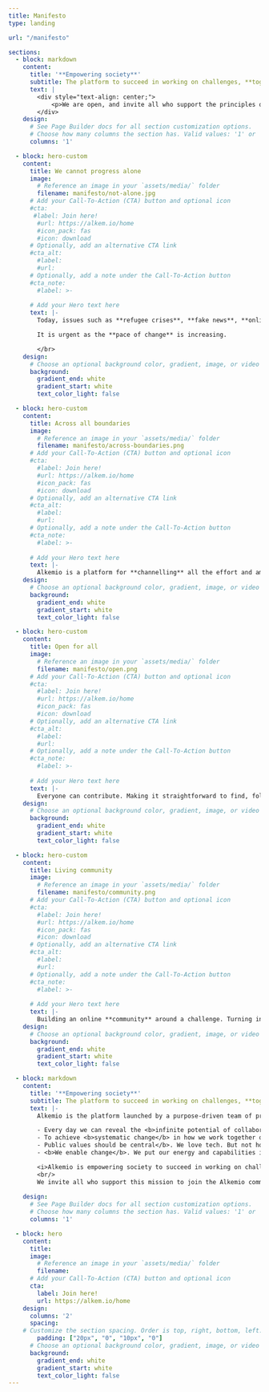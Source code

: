 ```yaml
---
title: Manifesto
type: landing

url: "/manifesto"

sections:
  - block: markdown
    content:
      title: '**Empowering society**'
      subtitle: The platform to succeed in working on challenges, **together**.
      text: |
        <div style="text-align: center;">
            <p>We are open, and invite all who support the principles of this manifesto to <a href="https://alkem.io/" target="_blank"> join here</a>.<p>
        </div>
    design:
      # See Page Builder docs for all section customization options.
      # Choose how many columns the section has. Valid values: '1' or '2'.
      columns: '1'

  - block: hero-custom
    content:
      title: We cannot progress alone
      image:
        # Reference an image in your `assets/media/` folder
        filename: manifesto/not-alone.jpg
      # Add your Call-To-Action (CTA) button and optional icon
      #cta:
       #label: Join here!
        #url: https://alkem.io/home
        #icon_pack: fas
        #icon: download
      # Optionally, add an alternative CTA link
      #cta_alt:
        #label: 
        #url: 
      # Optionally, add a note under the Call-To-Action button
      #cta_note:
        #label: >-
       
      # Add your Hero text here
      text: |-
        Today, issues such as **refugee crises**, **fake news**, **online safety** and **climate change** are not being sufficiently solved. Society needs to get much better at addressing such **challenges**. Across all boundaries. <br/></br>

        It is urgent as the **pace of change** is increasing.

        </br>
    design:
      # Choose an optional background color, gradient, image, or video
      background:
        gradient_end: white
        gradient_start: white
        text_color_light: false

  - block: hero-custom
    content:
      title: Across all boundaries
      image:
        # Reference an image in your `assets/media/` folder
        filename: manifesto/across-boundaries.png
      # Add your Call-To-Action (CTA) button and optional icon
      #cta:
        #label: Join here!
        #url: https://alkem.io/home
        #icon_pack: fas
        #icon: download
      # Optionally, add an alternative CTA link
      #cta_alt:
        #label: 
        #url: 
      # Optionally, add a note under the Call-To-Action button
      #cta_note:
        #label: >-
       
      # Add your Hero text here
      text: |-
        Alkemio is a platform for **channelling** all the effort and ambition around challenges into solutions. Bringing people together, **sharing knowledge and ideas**, with a clear focus on the **opportunities**. Using **best practices**, the community around a challenge works together to identify next steps and **make progress**.
    design:
      # Choose an optional background color, gradient, image, or video
      background:
        gradient_end: white
        gradient_start: white
        text_color_light: false

  - block: hero-custom
    content:
      title: Open for all
      image:
        # Reference an image in your `assets/media/` folder
        filename: manifesto/open.png
      # Add your Call-To-Action (CTA) button and optional icon
      #cta:
        #label: Join here!
        #url: https://alkem.io/home
        #icon_pack: fas
        #icon: download
      # Optionally, add an alternative CTA link
      #cta_alt:
        #label: 
        #url: 
      # Optionally, add a note under the Call-To-Action button
      #cta_note:
        #label: >-
       
      # Add your Hero text here
      text: |-
        Everyone can contribute. Making it straightforward to find, follow and directly **add value** on challenges. You can easily engage, learn from or add to the collective **wisdom of the community**. An **open source platform**, to benefit everyone.
    design:
      # Choose an optional background color, gradient, image, or video
      background:
        gradient_end: white
        gradient_start: white
        text_color_light: false

  - block: hero-custom
    content:
      title: Living community
      image:
        # Reference an image in your `assets/media/` folder
        filename: manifesto/community.png
      # Add your Call-To-Action (CTA) button and optional icon
      #cta:
        #label: Join here!
        #url: https://alkem.io/home
        #icon_pack: fas
        #icon: download
      # Optionally, add an alternative CTA link
      #cta_alt:
        #label: 
        #url: 
      # Optionally, add a note under the Call-To-Action button
      #cta_note:
        #label: >-
       
      # Add your Hero text here
      text: |-
        Building an online **community** around a challenge. Turning individuals and organizations into co-workers. Spotting the right organizations, capabilities and resources to **make progress** on solutions in our fast-moving world.
    design:
      # Choose an optional background color, gradient, image, or video
      background:
        gradient_end: white
        gradient_start: white
        text_color_light: false

  - block: markdown
    content:
      title: '**Empowering society**'
      subtitle: The platform to succeed in working on challenges, **together**.
      text: |-
        Alkemio is the platform launched by a purpose-driven team of professionals. By <b>working together</b> with  users, partners, businesses, researchers, and citizens we believe that: 

        - Every day we can reveal the <b>infinite potential of collaboration</b>. This is the key to success.
        - To achieve <b>systematic change</b> in how we work together on <b>challenges</b> requires inclusion and transparency. Enabled by an <b>independent digital platform</b> to support this way of <b>working together on challenges</b>.
        - Public values should be central</b>. We love tech. But not how it is often used. We do not want digital tools and data to be used to exploit people. They should benefit society.
        - <b>We enable change</b>. We put our energy and capabilities into building a solid <b>open-source platform</b>, best practices and trusted partnerships to innovate, develop, collaborate and <b>make progress together</b>. 

        <i>Alkemio is empowering society to succeed in working on challenges, together.</i>
        <br/>
        We invite all who support this mission to join the Alkemio community!
       
    design:
      # See Page Builder docs for all section customization options.
      # Choose how many columns the section has. Valid values: '1' or '2'.
      columns: '1'

  - block: hero
    content:
      title:
      image:
        # Reference an image in your `assets/media/` folder
        filename:
      # Add your Call-To-Action (CTA) button and optional icon
      cta:
        label: Join here!
        url: https://alkem.io/home
    design:
      columns: '2'
      spacing:
    # Customize the section spacing. Order is top, right, bottom, left.
        padding: ["20px", "0", "10px", "0"]
      # Choose an optional background color, gradient, image, or video
      background:
        gradient_end: white
        gradient_start: white
        text_color_light: false
---
```


